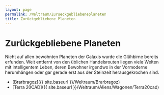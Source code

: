 ```yaml
---
layout: page
permalink: /Weltraum/Zurueckgebliebeneplaneten
title: Zurückgebliebene Planeten
---
```



# Zurückgebliebene Planeten


Nicht auf allen bewohnten Planeten der Galaxis wurde die Glühbirne bereits erfunden. Weit entfernt von den üblichen Handelsrouten liegen viele Welten mit intelligentem Leben, deren Bewohner irgendwo in der Vormoderne herumhängen oder gar gerade erst aus der Steinzeit herausgekrochen sind.

- [Brarbragoz]({{ site.baseurl }}/Weltraum/Brarbragoz)
- [Terra 20CAD]({{ site.baseurl }}/Weltraum/Aliens/Wagonen/Terra20cad)



